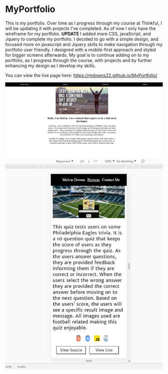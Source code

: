 # MyPortfolio
This is my portfolio. Over time as I progress through my course at Thinkful, I will be updating it with projects I've completed.
As of now I only have the wireframe for my portfolio.
**UPDATE**
I added more CSS, javaScript, and Jquery to complete my portfolio. I decided to go with a simple design, and focused more on javascript and Jquery skills to make navigation through my portfolio user friendly. I designed with a mobile-first approach and styled for bigger screens afterwards. My goal is to continue adding on to my portfolio, as I progress through the course, with projects and by further enhancing my design as I develop my skills.

You can view the live page here: https://mdowns22.github.io/MyPortfolio/

<img src="portfolioSS.PNG" alt="desktop-view">
<img src="portfolioSS320.PNG" alt="mobile-view">
